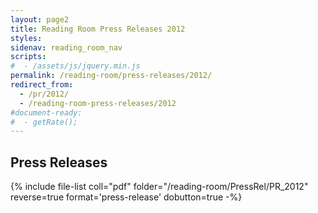 ```yaml
---
layout: page2
title: Reading Room Press Releases 2012
styles:
sidenav: reading_room_nav
scripts:
#  - /assets/js/jquery.min.js
permalink: /reading-room/press-releases/2012/
redirect_from:
  - /pr/2012/
  - /reading-room-press-releases/2012
#document-ready:
#  - getRate();
---
```


## Press Releases

{% include file-list coll="pdf" folder="/reading-room/PressRel/PR_2012" reverse=true format='press-release' dobutton=true -%}

<!-- CONTENT END -->
